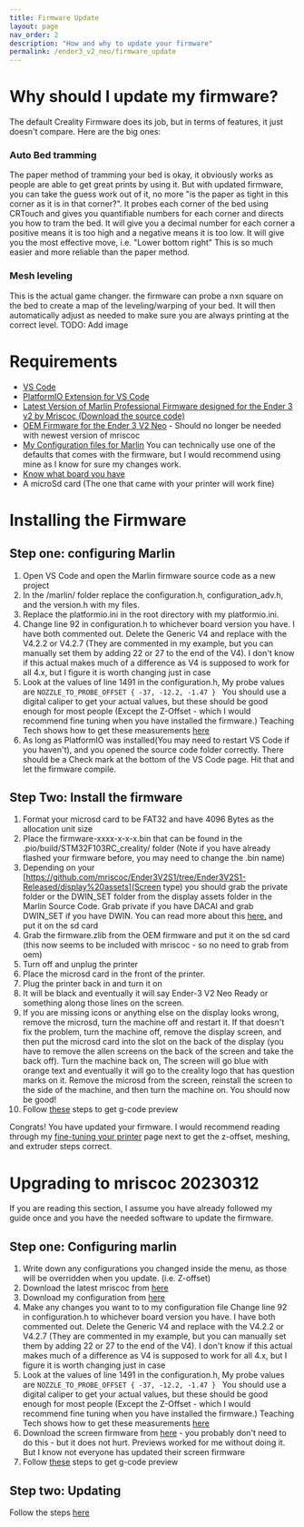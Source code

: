 ```yaml
---
title: Firmware Update
layout: page
nav_order: 2
description: "How and why to update your firmware"
permalink: /ender3_v2_neo/firmware_update
---
```


# Why should I update my firmware?
The default Creality Firmware does its job, but in terms of features, it just doesn't compare. Here are the big ones:
### Auto Bed tramming
The paper method of tramming your bed is okay, it obviously works as people are able to get great prints by using it. But with updated firmware, you can take the guess work out of it, no more "is the paper as tight in this corner as it is in that corner?". It probes each corner of the bed using CRTouch and gives you quantifiable numbers for each corner and directs you how to tram the bed. It will give you a decimal number for each corner a positive means it is too high and a negative means it is too low. It will give you the most effective move, i.e. "Lower bottom right" This is so much easier and more reliable than the paper method.
### Mesh leveling
This is the actual game changer. the firmware can probe a nxn square on the bed to create a map of the leveling/warping of your bed. It will then automatically adjust as needed to make sure you are always printing at the correct level. 
TODO: Add image

# Requirements
* [VS Code](https://code.visualstudio.com/)
* [PlatformIO Extension for VS Code](https://marketplace.visualstudio.com/items?itemName=platformio.platformio-ide)
* [Latest Version of Marlin Professional Firmware designed for the Ender 3 v2 by Mriscoc (Download the source code)](https://github.com/mriscoc/Ender3V2S1/releases)
* [OEM Firmware for the Ender 3 V2 Neo](https://www.creality.com/pages/download-ender-3-v2-neo) - Should no longer be needed with newest version of mriscoc
* [My Configuration files for Marlin](https://github.com/conway220/Ender-3-V2-Neo-Setup/tree/main/Marlin_Configurations) You can technically use one of the defaults that comes with the firmware, but I would recommend using mine as I know for sure my changes work.
* [Know what board you have](https://lash-l.github.io/ender3_v2_neo/printer_parts#how-do-i-know-what-motherboard-version-i-have)
* A microSd card (The one that came with your printer will work fine)

# Installing the Firmware

## Step one: configuring Marlin
1. Open VS Code and open the Marlin firmware source code as a new project
2. In the /marlin/ folder replace the configuration.h, configuration_adv.h, and the version.h with my files.
3. Replace the platformio.ini in the root directory with my platformio.ini.
4. Change line 92 in configuration.h to whichever board version you have. I have both commented out. Delete the Generic V4 and replace with the V4.2.2 or V4.2.7 (They are commented in my example, but you can manually set them by adding 22 or 27 to the end of the V4). I don't know if this actual makes much of a difference as V4 is supposed to work for all 4.x, but I figure it is worth changing just in case
5. Look at the values of line 1491 in the configuration.h, My probe values are `NOZZLE_TO_PROBE_OFFSET { -37, -12.2, -1.47 } ` You should use a digital caliper to get your actual values, but these should be good enough for most people (Except the Z-Offset - which I would recommend fine tuning when you have installed the firmware.) Teaching Tech shows how to get these measurements [here](https://youtu.be/fN_ndWvXGBQ?t=177)
6. As long as PlatformIO was installed(You may need to restart VS Code if you haven't), and you opened the source code folder correctly. There should be a Check mark at the bottom of the VS Code page. Hit that and let the firmware compile.

## Step Two: Install the firmware
1. Format your microsd card to be FAT32 and have 4096 Bytes as the allocation unit size
2. Place the firmware-xxxx-x-x-x.bin that can be found in the .pio/build/STM32F103RC_creality/ folder (Note if you have already flashed your firmware before, you may need to change the .bin name)
3. Depending on your [https://github.com/mriscoc/Ender3V2S1/tree/Ender3V2S1-Released/display%20assets](Screen type) you should grab the private folder or the DWIN_SET folder from the display assets folder in the Marlin Source Code. Grab private if you have DACAI and grab DWIN_SET if you have DWIN. You can read more about this [here.](https://github.com/mriscoc/Ender3V2S1/tree/Ender3V2S1-Released/display%20assets) and put it on the sd card
4. Grab the firmware.zlib from the OEM firmware and put it on the sd card (this now seems to be included with mriscoc - so no need to grab from oem)
5. Turn off and unplug the printer
6. Place the microsd card in the front of the printer.
7. Plug the printer back in and turn it on
8. It will be black and eventually it will say Ender-3 V2 Neo Ready or something along those lines on the screen.
9. If you are missing icons or anything else on the display looks wrong, remove the microsd, turn the machine off and restart it. If that doesn't fix the problem, turn the machine off, remove the display screen, and then put the microsd card into the slot on the back of the display (you have to remove the allen screens on the back of the screen and take the back off). Turn the machine back on, The screen will go blue with orange text and eventually it will go to the creality logo that has question marks on it. Remove the microsd from the screen, reinstall the screen to the side of the machine, and then turn the machine on. You should now be good!
10. Follow [these](https://github.com/mriscoc/Ender3V2S1/wiki/How-to-generate-a-gcode-preview) steps to get g-code preview

Congrats! You have updated your firmware. I would recommend reading through my [fine-tuning your printer](https://lash-l.github.io/ender3_v2_neo/fine_tuning) page next to get the z-offset, meshing, and extruder steps correct.


# Upgrading to mriscoc 20230312

If you are reading this section, I assume you have already followed my guide once and you have the needed software to update the firmware.

## Step one: Configuring marlin
1. Write down any configurations you changed inside the menu, as those will be overridden when you update. (i.e. Z-offset)
2. Download the latest mriscoc from [here](https://github.com/mriscoc/Ender3V2S1/releases/tag/20230312)
3. Download my configuration from [here](https://github.com/Lash-L/Ender-3-V2-Neo-Setup/tree/main/Marlin_Configurations)
4. Make any changes you want to to my configuration file
Change line 92 in configuration.h to whichever board version you have. I have both commented out. Delete the Generic V4 and replace with the V4.2.2 or V4.2.7 (They are commented in my example, but you can manually set them by adding 22 or 27 to the end of the V4). I don't know if this actual makes much of a difference as V4 is supposed to work for all 4.x, but I figure it is worth changing just in case
5. Look at the values of line 1491 in the configuration.h, My probe values are `NOZZLE_TO_PROBE_OFFSET { -37, -12.2, -1.47 } ` You should use a digital caliper to get your actual values, but these should be good enough for most people (Except the Z-Offset - which I would recommend fine tuning when you have installed the firmware.) Teaching Tech shows how to get these measurements [here](https://youtu.be/fN_ndWvXGBQ?t=177)
6. Download the screen firmware from [here](https://github.com/mriscoc/Ender3V2S1/blob/Ender3V2S1-Released/display%20assets/dacai_update.zip?raw=true) - you probably don't need to do this - but it does not hurt. Previews worked for me without doing it. But I know not everyone has updated their screen firmware
7. Follow [these](https://github.com/mriscoc/Ender3V2S1/wiki/How-to-generate-a-gcode-preview) steps to get g-code preview

## Step two: Updating
Follow the steps [here](https://lash-l.github.io/ender3_v2_neo/firmware_update#step-two-install-the-firmware)